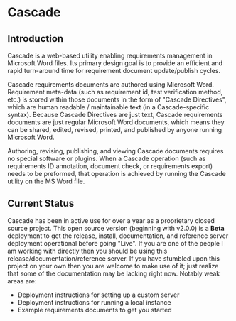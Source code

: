 # Cascade

## Introduction

Cascade is a web-based utility enabling requirements management in Microsoft Word files. Its primary design goal is to provide an efficient and rapid turn-around time for requirement document update/publish cycles.

Cascade requirements documents are authored using Microsoft Word.  Requirement meta-data (such as requirement id, test verification method, etc.) is stored within those documents in the form of "Cascade Directives", which are human readable / maintainable text (in a Cascade-specific syntax).  Because Cascade Directives are just text, Cascade requirements documents are just regular Microsoft Word documents, which means they can be shared, edited, revised, printed, and published by anyone running Microsoft Word.

Authoring, revising, publishing, and viewing Cascade documents requires no special software or plugins.  When a Cascade operation (such as requirements ID annotation, document check, or requirements export) needs to be preformed, that operation is achieved by running the Cascade utility on the MS Word file.

## Current Status

Cascade has been in active use for over a year as a proprietary closed source project.  This open source version (beginning with v2.0.0) is a **Beta** deployment to get the release, install, documentation, and reference server deployment operational before going "Live".  If you are one of the people I am working with directly then you should be using this release/documentation/reference server.  If you have stumbled upon this project on your own then you are welcome to make use of it; just realize that some of the documentation may be lacking right now.  Notably weak areas are:

- Deployment instructions for setting up a custom server
- Deployment instructions for running a local instance
- Example requirements documents to get you started